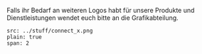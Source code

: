 Falls ihr Bedarf an weiteren Logos habt für unsere Produkte und Dienstleistungen wendet euch bitte an die Grafikabteilung.

```image
src: ../stuff/connect_x.png
plain: true
span: 2
```